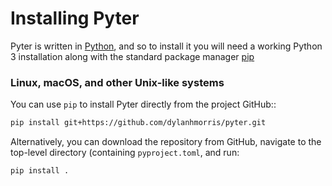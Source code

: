 # Installing Pyter

Pyter is written in [Python](https://docs.python-guide.org/), and so to install it you will need a working Python 3 installation along with the standard package manager [pip](https://pip.pypa.io/en/stable/)

### Linux, macOS, and other Unix-like systems

You can use `pip` to install Pyter directly from the project GitHub::

```bash
pip install git+https://github.com/dylanhmorris/pyter.git
```

Alternatively, you can download the repository from GitHub, navigate to the top-level directory (containing `pyproject.toml`, and run:

```bash
pip install .
```
